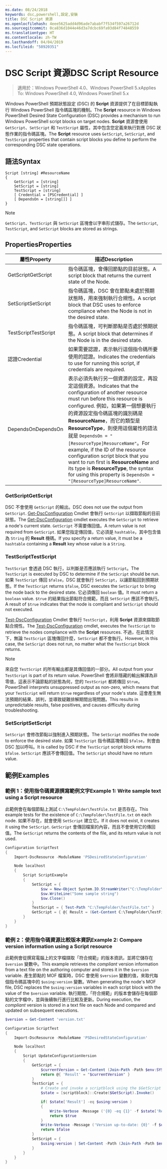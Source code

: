 ```yaml
---
ms.date: 08/24/2018
keywords: dsc,powershell,設定,安裝
title: DSC Script 資源
ms.openlocfilehash: 4eee5625add4d96ade7ababf7f534f597a26712d
ms.sourcegitcommit: 0ca836d1044e46d3a7dcbc69fa93d84f74848559
ms.translationtype: HT
ms.contentlocale: zh-TW
ms.lasthandoff: 04/04/2019
ms.locfileid: "58920351"
---
```

# <a name="dsc-script-resource"></a><span data-ttu-id="b911f-103">DSC Script 資源</span><span class="sxs-lookup"><span data-stu-id="b911f-103">DSC Script Resource</span></span>

> <span data-ttu-id="b911f-104">適用於：Windows PowerShell 4.0、Windows PowerShell 5.x</span><span class="sxs-lookup"><span data-stu-id="b911f-104">Applies To: Windows PowerShell 4.0, Windows PowerShell 5.x</span></span>

<span data-ttu-id="b911f-105">Windows PowerShell 預期狀態設定 (DSC) 的 **Script** 資源提供了在目標節點執行 Windows PowerShell 指令碼區塊的機制。</span><span class="sxs-lookup"><span data-stu-id="b911f-105">The **Script** resource in Windows PowerShell Desired State Configuration (DSC) provides a mechanism to run Windows PowerShell script blocks on target nodes.</span></span> <span data-ttu-id="b911f-106">**Script** 資源會使用 `GetScript`、`SetScript` 和 `TestScript` 屬性，其中包含您定義來執行對應 DSC 狀態作業的指令碼區塊。</span><span class="sxs-lookup"><span data-stu-id="b911f-106">The **Script** resource uses `GetScript`, `SetScript`, and `TestScript` properties that contain script blocks you define to perform the corresponding DSC state operations.</span></span>

## <a name="syntax"></a><span data-ttu-id="b911f-107">語法</span><span class="sxs-lookup"><span data-stu-id="b911f-107">Syntax</span></span>

```
Script [string] #ResourceName
{
    GetScript = [string]
    SetScript = [string]
    TestScript = [string]
    [ Credential = [PSCredential] ]
    [ DependsOn = [string[]] ]
}
```

> [!NOTE]
> <span data-ttu-id="b911f-108">`GetScript`、`TestScript` 與 `SetScript` 區塊會以字串形式儲存。</span><span class="sxs-lookup"><span data-stu-id="b911f-108">The `GetScript`, `TestScript`, and `SetScript` blocks are stored as strings.</span></span>

## <a name="properties"></a><span data-ttu-id="b911f-109">Properties</span><span class="sxs-lookup"><span data-stu-id="b911f-109">Properties</span></span>

|<span data-ttu-id="b911f-110">屬性</span><span class="sxs-lookup"><span data-stu-id="b911f-110">Property</span></span>|<span data-ttu-id="b911f-111">描述</span><span class="sxs-lookup"><span data-stu-id="b911f-111">Description</span></span>|
|--------|-----------|
|<span data-ttu-id="b911f-112">GetScript</span><span class="sxs-lookup"><span data-stu-id="b911f-112">GetScript</span></span>|<span data-ttu-id="b911f-113">指令碼區塊，會傳回節點的目前狀態。</span><span class="sxs-lookup"><span data-stu-id="b911f-113">A script block that returns the current state of the Node.</span></span>|
|<span data-ttu-id="b911f-114">SetScript</span><span class="sxs-lookup"><span data-stu-id="b911f-114">SetScript</span></span>|<span data-ttu-id="b911f-115">指令碼區塊，DSC 會在節點未處於預期狀態時，用來強制執行合規性。</span><span class="sxs-lookup"><span data-stu-id="b911f-115">A script block that DSC uses to enforce compliance when the Node is not in the desired state.</span></span>|
|<span data-ttu-id="b911f-116">TestScript</span><span class="sxs-lookup"><span data-stu-id="b911f-116">TestScript</span></span>|<span data-ttu-id="b911f-117">指令碼區塊，可判斷節點是否處於預期狀態。</span><span class="sxs-lookup"><span data-stu-id="b911f-117">A script block that determines if the Node is in the desired state.</span></span>|
|<span data-ttu-id="b911f-118">認證</span><span class="sxs-lookup"><span data-stu-id="b911f-118">Credential</span></span>| <span data-ttu-id="b911f-119">如果需要認證，表示執行這個指令碼所要使用的認證。</span><span class="sxs-lookup"><span data-stu-id="b911f-119">Indicates the credentials to use for running this script, if credentials are required.</span></span>|
|<span data-ttu-id="b911f-120">DependsOn</span><span class="sxs-lookup"><span data-stu-id="b911f-120">DependsOn</span></span>| <span data-ttu-id="b911f-121">表示必須先執行另一個資源的設定，再設定這個資源。</span><span class="sxs-lookup"><span data-stu-id="b911f-121">Indicates that the configuration of another resource must run before this resource is configured.</span></span> <span data-ttu-id="b911f-122">例如，如果第一個想要執行的資源設定指令碼區塊的識別碼是 **ResourceName**，而它的類型是 **ResourceType**，則使用這個屬性的語法就是 `DependsOn = "[ResourceType]ResourceName"`。</span><span class="sxs-lookup"><span data-stu-id="b911f-122">For example, if the ID of the resource configuration script block that you want to run first is **ResourceName** and its type is **ResourceType**, the syntax for using this property is `DependsOn = "[ResourceType]ResourceName"`.</span></span>

### <a name="getscript"></a><span data-ttu-id="b911f-123">GetScript</span><span class="sxs-lookup"><span data-stu-id="b911f-123">GetScript</span></span>

<span data-ttu-id="b911f-124">DSC 不會使用 `GetScript` 的輸出。</span><span class="sxs-lookup"><span data-stu-id="b911f-124">DSC does not use the output from `GetScript`.</span></span> <span data-ttu-id="b911f-125">[Get-DscConfiguration](/powershell/module/PSDesiredStateConfiguration/Get-DscConfiguration) Cmdlet 會執行 `GetScript` 以擷取節點的目前狀態。</span><span class="sxs-lookup"><span data-stu-id="b911f-125">The [Get-DscConfiguration](/powershell/module/PSDesiredStateConfiguration/Get-DscConfiguration) cmdlet executes the `GetScript` to retrieve a node's current state.</span></span> <span data-ttu-id="b911f-126">`GetScript` 不需要傳回值。</span><span class="sxs-lookup"><span data-stu-id="b911f-126">A return value is not required from `GetScript`.</span></span> <span data-ttu-id="b911f-127">如果您指定傳回值，它必須是 `hashtable`，其中包含值為 `String` 的 **Result** 機碼。</span><span class="sxs-lookup"><span data-stu-id="b911f-127">If you specify a return value, it must be a `hashtable` containing a **Result** key whose value is a `String`.</span></span>

### <a name="testscript"></a><span data-ttu-id="b911f-128">TestScript</span><span class="sxs-lookup"><span data-stu-id="b911f-128">TestScript</span></span>

<span data-ttu-id="b911f-129">`TestScript` 會透過 DSC 執行，以判斷是否應該執行 `SetScript`。</span><span class="sxs-lookup"><span data-stu-id="b911f-129">The `TestScript` is executed by DSC to determine if the `SetScript` should be run.</span></span> <span data-ttu-id="b911f-130">如果 `TestScript` 傳回 `$false`，DSC 就會執行 `SetScript`，以讓節點回到預期狀態。</span><span class="sxs-lookup"><span data-stu-id="b911f-130">If the `TestScript` returns `$false`, DSC executes the `SetScript` to bring the node back to the desired state.</span></span> <span data-ttu-id="b911f-131">它必須傳回 `boolean` 值。</span><span class="sxs-lookup"><span data-stu-id="b911f-131">It must return a `boolean` value.</span></span> <span data-ttu-id="b911f-132">`$true` 的結果指出節點符合規範，而且 `SetScript` 應該不會執行。</span><span class="sxs-lookup"><span data-stu-id="b911f-132">A result of `$true` indicates that the node is compliant and `SetScript` should not executed.</span></span>

<span data-ttu-id="b911f-133">[Test-DscConfiguration](/powershell/module/PSDesiredStateConfiguration/Test-DscConfiguration) Cmdlet 會執行 `TestScript`，利用 **Script** 資源來擷取節點合規性。</span><span class="sxs-lookup"><span data-stu-id="b911f-133">The [Test-DscConfiguration](/powershell/module/PSDesiredStateConfiguration/Test-DscConfiguration) cmdlet, executes the `TestScript` to retrieve the nodes compliance with the  **Script** resources.</span></span> <span data-ttu-id="b911f-134">不過，在此情況下，無論 `TestScript` 區塊傳回什麼，`SetScript` 都不會執行。</span><span class="sxs-lookup"><span data-stu-id="b911f-134">However, in this case, the `SetScript` does not run, no matter what the `TestScript` block returns.</span></span>

> [!NOTE]
> <span data-ttu-id="b911f-135">來自您 `TestScript` 的所有輸出都是其傳回值的一部分。</span><span class="sxs-lookup"><span data-stu-id="b911f-135">All output from your `TestScript` is part of its return value.</span></span> <span data-ttu-id="b911f-136">PowerShell 會將非隱藏的輸出解譯為非零值，這表示不論節點的狀態為何，您的 `TestScript` 都將傳回 `$true`。</span><span class="sxs-lookup"><span data-stu-id="b911f-136">PowerShell interprets unsuppressed output as non-zero, which means that your `TestScript` will return `$true` regardless of your node's state.</span></span>
> <span data-ttu-id="b911f-137">這會產生無法預期的結果、誤判，並導致疑難排解期間出現問題。</span><span class="sxs-lookup"><span data-stu-id="b911f-137">This results in unpredictable results, false positives, and causes difficulty during troubleshooting.</span></span>

### <a name="setscript"></a><span data-ttu-id="b911f-138">SetScript</span><span class="sxs-lookup"><span data-stu-id="b911f-138">SetScript</span></span>

<span data-ttu-id="b911f-139">`SetScript` 會修改節點以強制進入預期狀態。</span><span class="sxs-lookup"><span data-stu-id="b911f-139">The `SetScript` modifies the node to enforce the desired state.</span></span> <span data-ttu-id="b911f-140">如果 `TestScript` 指令碼區塊傳回 `$false`，則會由 DSC 加以呼叫。</span><span class="sxs-lookup"><span data-stu-id="b911f-140">It is called by DSC if the `TestScript` script block returns `$false`.</span></span> <span data-ttu-id="b911f-141">`SetScript` 應該不會傳回值。</span><span class="sxs-lookup"><span data-stu-id="b911f-141">The `SetScript` should have no return value.</span></span>

## <a name="examples"></a><span data-ttu-id="b911f-142">範例</span><span class="sxs-lookup"><span data-stu-id="b911f-142">Examples</span></span>

### <a name="example-1-write-sample-text-using-a-script-resource"></a><span data-ttu-id="b911f-143">範例 1：使用指令碼資源撰寫範例文字</span><span class="sxs-lookup"><span data-stu-id="b911f-143">Example 1: Write sample text using a Script resource</span></span>

<span data-ttu-id="b911f-144">此範例會在每個節點上測試 `C:\TempFolder\TestFile.txt` 是否存在。</span><span class="sxs-lookup"><span data-stu-id="b911f-144">This example tests for the existence of `C:\TempFolder\TestFile.txt` on each node.</span></span> <span data-ttu-id="b911f-145">如果不存在，就會使用 `SetScript` 建立它。</span><span class="sxs-lookup"><span data-stu-id="b911f-145">If it does not exist, it creates it using the `SetScript`.</span></span> <span data-ttu-id="b911f-146">`GetScript` 會傳回檔案的內容，而且不會使用它的傳回值。</span><span class="sxs-lookup"><span data-stu-id="b911f-146">The `GetScript` returns the contents of the file, and its return value is not used.</span></span>

```powershell
Configuration ScriptTest
{
    Import-DscResource -ModuleName 'PSDesiredStateConfiguration'

    Node localhost
    {
        Script ScriptExample
        {
            SetScript = {
                $sw = New-Object System.IO.StreamWriter("C:\TempFolder\TestFile.txt")
                $sw.WriteLine("Some sample string")
                $sw.Close()
            }
            TestScript = { Test-Path "C:\TempFolder\TestFile.txt" }
            GetScript = { @{ Result = (Get-Content C:\TempFolder\TestFile.txt) } }
        }
    }
}
```

### <a name="example-2-compare-version-information-using-a-script-resource"></a><span data-ttu-id="b911f-147">範例 2：使用指令碼資源比較版本資訊</span><span class="sxs-lookup"><span data-stu-id="b911f-147">Example 2: Compare version information using a Script resource</span></span>

<span data-ttu-id="b911f-148">此範例會從撰寫電腦上的文字檔擷取「符合規範」的版本資訊，並將它儲存在 `$version` 變數中。</span><span class="sxs-lookup"><span data-stu-id="b911f-148">This example retrieves the *compliant* version information from a text file on the authoring computer and stores it in the `$version` variable.</span></span> <span data-ttu-id="b911f-149">產生節點的 MOF 檔案時，DSC 會使用 `$version` 變數的值，來取代每個指令碼區塊中的 `$using:version` 變數。</span><span class="sxs-lookup"><span data-stu-id="b911f-149">When generating the node's MOF file, DSC replaces the `$using:version` variables in each script block with the value of the `$version` variable.</span></span> <span data-ttu-id="b911f-150">執行期間，「符合規範」的版本會儲存在每個節點的文字檔中，並與後續執行進行比較及更新。</span><span class="sxs-lookup"><span data-stu-id="b911f-150">During execution, the *compliant* version is stored in a text file on each Node and compared and updated on subsequent executions.</span></span>

```powershell
$version = Get-Content 'version.txt'

Configuration ScriptTest
{
    Import-DscResource -ModuleName 'PSDesiredStateConfiguration'

    Node localhost
    {
        Script UpdateConfigurationVersion
        {
            GetScript = {
                $currentVersion = Get-Content (Join-Path -Path $env:SYSTEMDRIVE -ChildPath 'version.txt')
                return @{ 'Result' = "$currentVersion" }
            }
            TestScript = {
                # Create and invoke a scriptblock using the $GetScript automatic variable, which contains a string representation of the GetScript.
                $state = [scriptblock]::Create($GetScript).Invoke()

                if( $state['Result'] -eq $using:version )
                {
                    Write-Verbose -Message ('{0} -eq {1}' -f $state['Result'],$using:version)
                    return $true
                }
                Write-Verbose -Message ('Version up-to-date: {0}' -f $using:version)
                return $false
            }
            SetScript = {
                $using:version | Set-Content -Path (Join-Path -Path $env:SYSTEMDRIVE -ChildPath 'version.txt')
            }
        }
    }
}
```
